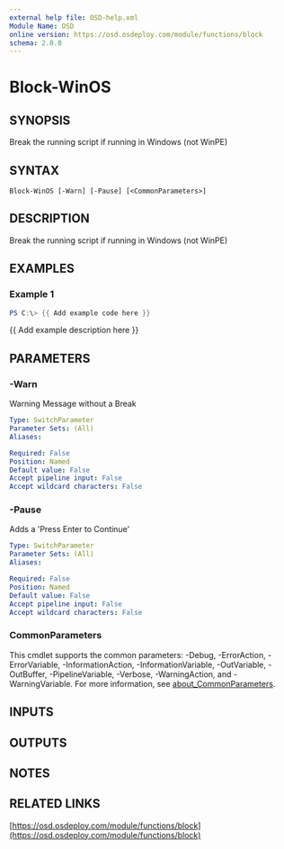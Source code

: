 ```yaml
---
external help file: OSD-help.xml
Module Name: OSD
online version: https://osd.osdeploy.com/module/functions/block
schema: 2.0.0
---
```


# Block-WinOS

## SYNOPSIS
Break the running script if running in Windows (not WinPE)

## SYNTAX

```
Block-WinOS [-Warn] [-Pause] [<CommonParameters>]
```

## DESCRIPTION
Break the running script if running in Windows (not WinPE)

## EXAMPLES

### Example 1
```powershell
PS C:\> {{ Add example code here }}
```

{{ Add example description here }}

## PARAMETERS

### -Warn
Warning Message without a Break

```yaml
Type: SwitchParameter
Parameter Sets: (All)
Aliases:

Required: False
Position: Named
Default value: False
Accept pipeline input: False
Accept wildcard characters: False
```

### -Pause
Adds a 'Press Enter to Continue'

```yaml
Type: SwitchParameter
Parameter Sets: (All)
Aliases:

Required: False
Position: Named
Default value: False
Accept pipeline input: False
Accept wildcard characters: False
```

### CommonParameters
This cmdlet supports the common parameters: -Debug, -ErrorAction, -ErrorVariable, -InformationAction, -InformationVariable, -OutVariable, -OutBuffer, -PipelineVariable, -Verbose, -WarningAction, and -WarningVariable. For more information, see [about_CommonParameters](http://go.microsoft.com/fwlink/?LinkID=113216).

## INPUTS

## OUTPUTS

## NOTES

## RELATED LINKS

[https://osd.osdeploy.com/module/functions/block](https://osd.osdeploy.com/module/functions/block)

